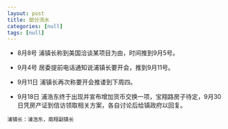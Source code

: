 ```yaml
---
layout: post
title: 部分流水
categories: [null]
tags: [null]
---
```


 * 8月8号
 浦镇长称到美国洽谈某项目为由，时间推到9月5号。

 * 9月4号
 居委提前电话通知说浦镇长要开会，推到9月11号。
 
 * 9月11日
 浦镇长再次称要开会推诿到下周四。

 * 9月18日
 浦浩东终于出现并宣布增加货币交换一项，宝翔路房子待定，9月30日凭房产证到信访领取相关方案，各自讨论后给镇政府以回复。

```
浦镇长：浦浩东，南翔副镇长
```

